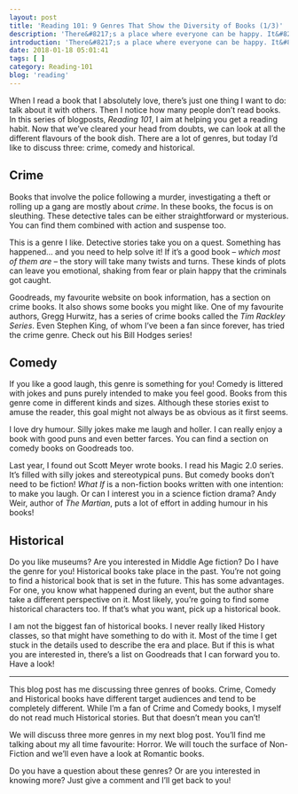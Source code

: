 ```yaml
---
layout: post
title: 'Reading 101: 9 Genres That Show the Diversity of Books (1/3)'
description: 'There&#8217;s a place where everyone can be happy. It&#8217;s the most beautiful place in the whole world. Sounds like a song you might have heard, but it&#8217;s true! You can go somewhere to relax. Chill out, man! The best part is: you control everything in that world. You can create it yourself.'
introduction: 'There&#8217;s a place where everyone can be happy. It&#8217;s the most beautiful place in the whole world. Sounds like a song you might have heard, but it&#8217;s true! You can go somewhere to relax. Chill out, man! The best part is: you control everything in that world. You can create it yourself.'
date: 2018-01-18 05:01:41
tags: [ ]
category: Reading-101
blog: 'reading'
---
```

When I read a book that I absolutely love, there’s just one thing I want to do: talk about it with others. Then I notice how many people don’t read books. In this series of blogposts, _Reading 101_, I aim at helping you get a reading habit. Now that we&#8217;ve cleared your head from doubts, we can look at all the different flavours of the book dish. There are a lot of genres, but today I&#8217;d like to discuss three: crime, comedy and historical.

## Crime

Books that involve the police following a murder, investigating a theft or rolling up a gang are mostly about _crime_. In these books, the focus is on sleuthing. These detective tales can be either straightforward or mysterious. You can find them combined with action and suspense too.

This is a genre I like. Detective stories take you on a quest. Something has happened&#8230; and you need to help solve it! If it&#8217;s a good book &#8211; <em>which most of them are</em> &#8211; the story will take many twists and turns. These kinds of plots can leave you emotional, shaking from fear or plain happy that the criminals got caught.

Goodreads, my favourite website on book information, has a section on crime books. It also shows some books you might like. One of my favourite authors, Gregg Hurwitz, has a series of crime books called the _Tim Rackley Series_. Even Stephen King, of whom I&#8217;ve been a fan since forever, has tried the crime genre. Check out his Bill Hodges series!

## Comedy

If you like a good laugh, this genre is something for you! Comedy is littered with jokes and puns purely intended to make you feel good. Books from this genre come in different kinds and sizes. Although these stories exist to amuse the reader, this goal might not always be as obvious as it first seems.

I love dry humour. Silly jokes make me laugh and holler. I can really enjoy a book with good puns and even better farces. You can find a section on comedy books on Goodreads too.

Last year, I found out Scott Meyer wrote books. I read his Magic 2.0 series. It&#8217;s filled with silly jokes and stereotypical puns. But comedy books don&#8217;t need to be fiction! <em>What If</em> is a non-fiction books written with one intention: to make you laugh. Or can I interest you in a science fiction drama? Andy Weir, author of <em>The Martian</em>, puts a lot of effort in adding humour in his books!

## Historical

Do you like museums? Are you interested in Middle Age fiction? Do I have the genre for you! Historical books take place in the past. You&#8217;re not going to find a historical book that is set in the future. This has some advantages. For one, you know what happened during an event, but the author share take a different perspective on it. Most likely, you&#8217;re going to find some historical characters too. If that&#8217;s what you want, pick up a historical book.

I am not the biggest fan of historical books. I never really liked History classes, so that might have something to do with it. Most of the time I get stuck in the details used to describe the era and place. But if this is what you are interested in, there&#8217;s a list on Goodreads that I can forward you to. Have a look!

<hr/>

This blog post has me discussing three genres of books. Crime, Comedy and Historical books have different target audiences and tend to be completely different. While I&#8217;m a fan of Crime and Comedy books, I myself do not read much Historical stories. But that doesn&#8217;t mean you can&#8217;t!

We will discuss three more genres in my next blog post. You&#8217;ll find me talking about my all time favourite: Horror. We will touch the surface of Non-Fiction and we&#8217;ll even have a look at Romantic books.

Do you have a question about these genres? Or are you interested in knowing more? Just give a comment and I&#8217;ll get back to you!